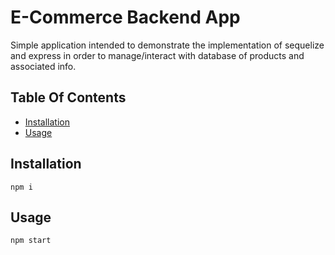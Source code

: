# E-Commerce Backend App
Simple application intended to demonstrate the implementation of sequelize and express in order to manage/interact with database of products and associated info.

## Table Of Contents
- [Installation](#installation)
- [Usage](#usage)

## Installation
```
npm i
```

## Usage
```
npm start
```
